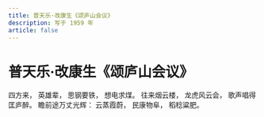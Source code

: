 ```yaml
---
title: 普天乐·改康生《颂庐山会议》
description: 写于 1959 年
article: false
---
```


# 普天乐·改康生《颂庐山会议》

四方来，
英雄辈，
思钢要铁，
想电求煤。
往来烟云楼，
龙虎风云会，
歌声唱得匡庐醉。
瞻前途万丈光辉：
云蒸霞蔚，
民康物阜，
稻稔粱肥。
